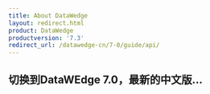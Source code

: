 ```yaml
---
title: About DataWedge
layout: redirect.html
product: DataWedge
productversion: '7.3'
redirect_url: /datawedge-cn/7-0/guide/api/
---
```


## 切换到DataWEdge 7.0，最新的中文版...

